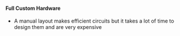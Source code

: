 #### Full Custom Hardware
- A manual layout makes efficient circuits but it takes a lot of time to design them and are very expensive

